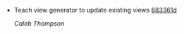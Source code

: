 * Teach view generator to update existing views [683361d](/commits/683361d59410f46aba508a3ceb850161dd0be027)

  *Caleb Thompson*
